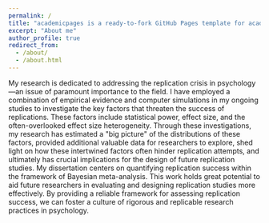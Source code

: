 ```yaml
---
permalink: /
title: "academicpages is a ready-to-fork GitHub Pages template for academic personal websites"
excerpt: "About me"
author_profile: true
redirect_from: 
  - /about/
  - /about.html
---
```


My research is dedicated to addressing the replication crisis in psychology—an issue of paramount importance to the field. I have employed a combination of empirical evidence and computer simulations in my ongoing studies to investigate the key factors that threaten the success of replications. These factors include statistical power, effect size, and the often-overlooked effect size heterogeneity. Through these investigations, my research has estimated a "big picture" of the distributions of these factors, provided additional valuable data for researchers to explore, shed light on how these intertwined factors often hinder replication attempts, and ultimately has crucial implications for the design of future replication studies. My dissertation centers on quantifying replication success within the framework of Bayesian meta-analysis. This work holds great potential to aid future researchers in evaluating and designing replication studies more effectively. By providing a reliable framework for assessing replication success, we can foster a culture of rigorous and replicable research practices in psychology.

